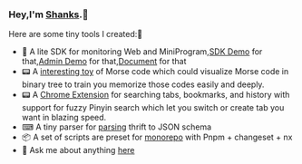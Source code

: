 ### Hey,I'm [Shanks](https://cjinhuo.github.io/).👋

Here are some tiny tools I created:🎉

- 🎉 A lite SDK for monitoring Web and MiniProgram,[SDK Demo](https://mitojs.github.io/react-sdk-demo/#/page-one) for that,[Admin Demo](https://mitojs.github.io/mito-admin-demo/#/errors/2/info) for that,[Document](https://mitojs.github.io/mito-doc/#/sdk/guide/introduction) for that
- 📟 A [interesting toy](https://cjinhuo.github.io/morse/) of Morse code which could visualize Morse code in binary tree to train you memorize those codes easily and deeply.
- 📟 A [Chrome Extension](https://chrome.google.com/webstore/detail/fjgablnemienkegdnbihhemebmmonihg) for searching tabs, bookmarks, and history with support for fuzzy Pinyin search which let you switch or create tab you want in blazing speed.
- ⌨ A tiny parser for [parsing](https://cjinhuo.github.io/thrift-to-json-schema/) thrift to JSON schema
- 📦 A set of scripts are preset for [monorepo](https://github.com/cjinhuo/mono-sdk-boilerplate) with Pnpm + changeset + nx
- 💬 Ask me about anything [here](https://github.com/cjinhuo/cjinhuo/issues)
